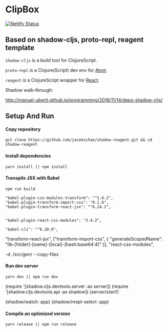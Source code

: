 # ClipBox

[![Netlify Status](https://api.netlify.com/api/v1/badges/58ad42b4-e36f-4be5-8693-98b01bafa70d/deploy-status)](https://app.netlify.com/sites/clipbox/deploys)

## Based on shadow-cljs, proto-repl, reagent template

`shadow-cljs` is a build tool for ClojureScript.

`proto-repl` is a Clojure(Script) dev env for [Atom](https://atom.io/)

`reagent` is a ClojureScript wrapper for [React](https://reactjs.org/).

Shadow walk-through:

http://manuel-uberti.github.io/programming/2018/11/14/deps-shadow-cljs/


## Setup And Run
#### Copy repository
```shell
git clone https://github.com/jacekschae/shadow-reagent.git && cd shadow-reagent
```

#### Install dependencies
```shell
yarn install || npm install
```

#### Transpile JSX with Babel
```shell
npm run build
```

    "babel-plugin-css-modules-transform": "^1.6.2",
    "babel-plugin-transform-import-css": "0.1.6",
    "babel-plugin-transform-react-jsx": "^6.24.1",


    "babel-plugin-react-css-modules": "3.4.2",

    "babel-cli": "^6.20.0",

"transform-react-jsx",
["transform-import-css", {
"generateScopedName": "lib-[folder]-[name]-[local]-[hash:base64:4]"
}],
"react-css-modules",

 -d ./src/gen/ --copy-files

#### Run dev server
```shell
yarn dev || npm run dev
```

(require '[shadow.cljs.devtools.server :as server])
(require '[shadow.cljs.devtools.api :as shadow])
(server/start!)

(shadow/watch :app)
(shadow/nrepl-select :app)


#### Compile an optimized version

```shell
yarn release || npm run release
```
